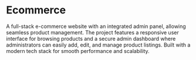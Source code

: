 # Ecommerce
A full-stack e-commerce website with an integrated admin panel, allowing seamless product management. The project features a responsive user interface for browsing products and a secure admin dashboard where administrators can easily add, edit, and manage product listings. Built with a modern tech stack for smooth performance and scalability.
